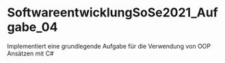 # SoftwareentwicklungSoSe2021_Aufgabe_04
Implementiert eine grundlegende Aufgabe für die Verwendung von OOP Ansätzen mit C#
